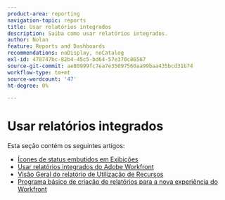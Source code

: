 ```yaml
---
product-area: reporting
navigation-topic: reports
title: Usar relatórios integrados
description: Saiba como usar relatórios integrados.
author: Nolan
feature: Reports and Dashboards
recommendations: noDisplay, noCatalog
exl-id: 478747bc-82b4-45c5-bd64-57e370c86567
source-git-commit: ae80999fc7ea7e35097560aa99baa435bcd31b74
workflow-type: tm+mt
source-wordcount: '47'
ht-degree: 0%

---
```


# Usar relatórios integrados

Esta seção contém os seguintes artigos:

* [Ícones de status embutidos em Exibições](../../../reports-and-dashboards/reports/using-built-in-reports/built-in-status-icons-views.md)
* [Usar relatórios integrados do Adobe Workfront](../../../reports-and-dashboards/reports/using-built-in-reports/use-workfront-built-in-reports.md)
* [Visão Geral do relatório de Utilização de Recursos](../../../reports-and-dashboards/reports/using-built-in-reports/resource-utilization-report.md)
* [Programa básico de criação de relatórios para a nova experiência do Workfront](https://one.workfront.com/s/basic-report-creation-program)
